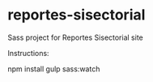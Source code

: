 # reportes-sisectorial
Sass project for Reportes Sisectorial site

Instructions:

npm install
gulp sass:watch
